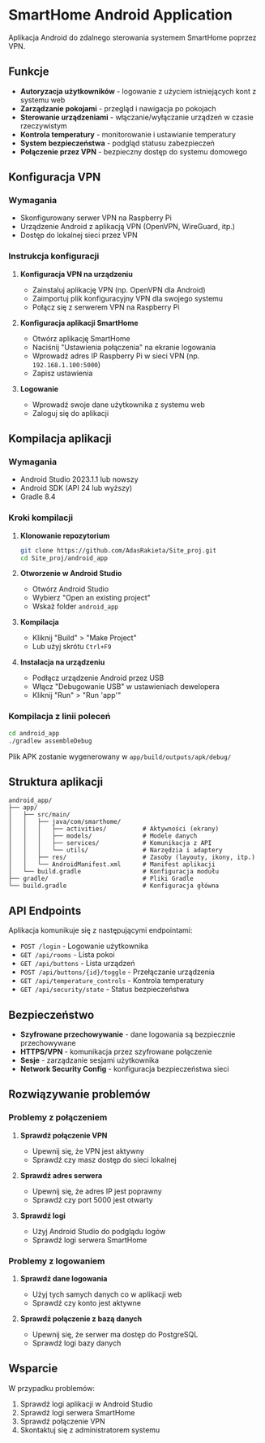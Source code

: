 # SmartHome Android Application

Aplikacja Android do zdalnego sterowania systemem SmartHome poprzez VPN.

## Funkcje

- **Autoryzacja użytkowników** - logowanie z użyciem istniejących kont z systemu web
- **Zarządzanie pokojami** - przegląd i nawigacja po pokojach 
- **Sterowanie urządzeniami** - włączanie/wyłączanie urządzeń w czasie rzeczywistym
- **Kontrola temperatury** - monitorowanie i ustawianie temperatury
- **System bezpieczeństwa** - podgląd statusu zabezpieczeń
- **Połączenie przez VPN** - bezpieczny dostęp do systemu domowego

## Konfiguracja VPN

### Wymagania
- Skonfigurowany serwer VPN na Raspberry Pi
- Urządzenie Android z aplikacją VPN (OpenVPN, WireGuard, itp.)
- Dostęp do lokalnej sieci przez VPN

### Instrukcja konfiguracji

1. **Konfiguracja VPN na urządzeniu**
   - Zainstaluj aplikację VPN (np. OpenVPN dla Android)
   - Zaimportuj plik konfiguracyjny VPN dla swojego systemu
   - Połącz się z serwerem VPN na Raspberry Pi

2. **Konfiguracja aplikacji SmartHome**
   - Otwórz aplikację SmartHome
   - Naciśnij "Ustawienia połączenia" na ekranie logowania
   - Wprowadź adres IP Raspberry Pi w sieci VPN (np. `192.168.1.100:5000`)
   - Zapisz ustawienia

3. **Logowanie**
   - Wprowadź swoje dane użytkownika z systemu web
   - Zaloguj się do aplikacji

## Kompilacja aplikacji

### Wymagania
- Android Studio 2023.1.1 lub nowszy
- Android SDK (API 24 lub wyższy)
- Gradle 8.4

### Kroki kompilacji

1. **Klonowanie repozytorium**
   ```bash
   git clone https://github.com/AdasRakieta/Site_proj.git
   cd Site_proj/android_app
   ```

2. **Otworzenie w Android Studio**
   - Otwórz Android Studio
   - Wybierz "Open an existing project"
   - Wskaż folder `android_app`

3. **Kompilacja**
   - Kliknij "Build" > "Make Project"
   - Lub użyj skrótu `Ctrl+F9`

4. **Instalacja na urządzeniu**
   - Podłącz urządzenie Android przez USB
   - Włącz "Debugowanie USB" w ustawieniach dewelopera
   - Kliknij "Run" > "Run 'app'"

### Kompilacja z linii poleceń

```bash
cd android_app
./gradlew assembleDebug
```

Plik APK zostanie wygenerowany w `app/build/outputs/apk/debug/`

## Struktura aplikacji

```
android_app/
├── app/
│   ├── src/main/
│   │   ├── java/com/smarthome/
│   │   │   ├── activities/          # Aktywności (ekrany)
│   │   │   ├── models/              # Modele danych
│   │   │   ├── services/            # Komunikacja z API
│   │   │   └── utils/               # Narzędzia i adaptery
│   │   ├── res/                     # Zasoby (layouty, ikony, itp.)
│   │   └── AndroidManifest.xml      # Manifest aplikacji
│   └── build.gradle                 # Konfiguracja modułu
├── gradle/                          # Pliki Gradle
└── build.gradle                     # Konfiguracja główna
```

## API Endpoints

Aplikacja komunikuje się z następującymi endpointami:

- `POST /login` - Logowanie użytkownika
- `GET /api/rooms` - Lista pokoi
- `GET /api/buttons` - Lista urządzeń
- `POST /api/buttons/{id}/toggle` - Przełączanie urządzenia
- `GET /api/temperature_controls` - Kontrola temperatury
- `GET /api/security/state` - Status bezpieczeństwa

## Bezpieczeństwo

- **Szyfrowane przechowywanie** - dane logowania są bezpiecznie przechowywane
- **HTTPS/VPN** - komunikacja przez szyfrowane połączenie
- **Sesje** - zarządzanie sesjami użytkownika
- **Network Security Config** - konfiguracja bezpieczeństwa sieci

## Rozwiązywanie problemów

### Problemy z połączeniem

1. **Sprawdź połączenie VPN**
   - Upewnij się, że VPN jest aktywny
   - Sprawdź czy masz dostęp do sieci lokalnej

2. **Sprawdź adres serwera**
   - Upewnij się, że adres IP jest poprawny
   - Sprawdź czy port 5000 jest otwarty

3. **Sprawdź logi**
   - Użyj Android Studio do podglądu logów
   - Sprawdź logi serwera SmartHome

### Problemy z logowaniem

1. **Sprawdź dane logowania**
   - Użyj tych samych danych co w aplikacji web
   - Sprawdź czy konto jest aktywne

2. **Sprawdź połączenie z bazą danych**
   - Upewnij się, że serwer ma dostęp do PostgreSQL
   - Sprawdź logi bazy danych

## Wsparcie

W przypadku problemów:
1. Sprawdź logi aplikacji w Android Studio
2. Sprawdź logi serwera SmartHome
3. Sprawdź połączenie VPN
4. Skontaktuj się z administratorem systemu